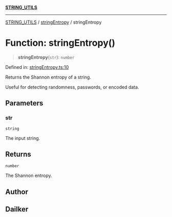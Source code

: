 [**STRING_UTILS**](../../README.md)

***

[STRING_UTILS](../../README.md) / [stringEntropy](../README.md) / stringEntropy

# Function: stringEntropy()

> **stringEntropy**(`str`): `number`

Defined in: [stringEntropy.ts:10](https://github.com/dailker/everyutil/blob/0531b9744e97cf76b2fb0fb9c6a72c61ec9e2b23/src/string/stringEntropy.ts#L10)

Returns the Shannon entropy of a string.

Useful for detecting randomness, passwords, or encoded data.

## Parameters

### str

`string`

The input string.

## Returns

`number`

The Shannon entropy.

## Author

## Dailker
